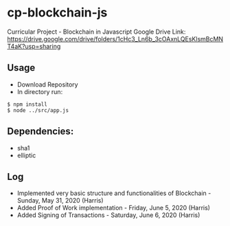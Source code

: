 # cp-blockchain-js

Curricular Project - Blockchain in Javascript
Google Drive Link: https://drive.google.com/drive/folders/1cHc3_Ln6b_3cOAxnLQEsKlsmBcMNT4aK?usp=sharing

## Usage
* Download Repository
* In directory run:
```
$ npm install
$ node ../src/app.js
```

## Dependencies:
  - sha1
  - elliptic

## Log
- Implemented very basic structure and functionalities of Blockchain - Sunday, May 31, 2020 (Harris)
- Added Proof of Work implementation - Friday, June 5, 2020 (Harris)
- Added Signing of Transactions - Saturday, June 6, 2020 (Harris)

